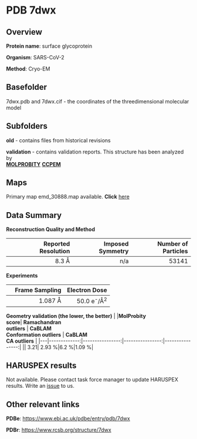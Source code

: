 # PDB 7dwx

## Overview

**Protein name**: surface glycoprotein

**Organism**: SARS-CoV-2

**Method**: Cryo-EM



## Basefolder

7dwx.pdb and 7dwx.cif - the coordinates of the threedimensional molecular model

## Subfolders



**old** - contains files from historical revisions

**validation** - contains validation reports. This structure has been analyzed by <br>  [**MOLPROBITY**](https://github.com/thorn-lab/coronavirus_structural_task_force/tree/master/pdb/surface_glycoprotein/SARS-CoV-2/7dwx/validation/molprobity)   [**CCPEM**](https://github.com/thorn-lab/coronavirus_structural_task_force/tree/master/pdb/surface_glycoprotein/SARS-CoV-2/7dwx/validation/ccpem-validation) 



## Maps

Primary map emd_30888.map available. **Click** [here](http://ftp.wwpdb.org/pub/emdb/structures/EMD-30888/map/) 

## Data Summary
**Reconstruction Quality and Method**

|   | Reported Resolution | Imposed Symmetry | Number of Particles |
|---|-------------:|----------------:|--------------:|
|   |8.3 Å|n/a|53141|

**Experiments**

|   | Frame Sampling | Electron Dose |
|---|-------------:|----------------:|
|   |1.087 Å|50.0 e<sup>-</sup>/Å<sup>2</sup>|

**Geometry validation (the lower, the better)**
|   |**MolProbity<br>score**| **Ramachandran<br>outliers** | **CaBLAM<br>Conformation outliers** | **CaBLAM<br>CA outliers** |
|---|-------------:|----------------:|----------------:|----------------:|
||  3.21|  2.93 %|6.2 %|1.09 %|

## HARUSPEX results

Not available. Please contact task force manager to update HARUSPEX results. Write an [issue](https://github.com/thorn-lab/coronavirus_structural_task_force/issues) to us.

## Other relevant links 
**PDBe**:  https://www.ebi.ac.uk/pdbe/entry/pdb/7dwx
 
**PDBr**: https://www.rcsb.org/structure/7dwx 
